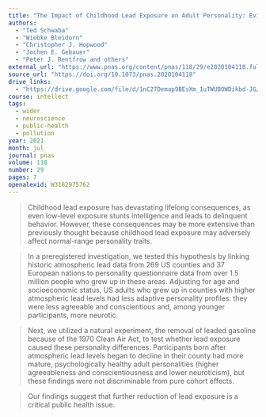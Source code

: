 ```yaml
---
title: "The Impact of Childhood Lead Exposure on Adult Personality: Evidence From the United States, Europe, and a Large-Scale Natural Experiment"
authors:
  - "Ted Schwaba"
  - "Wiebke Bleidorn"
  - "Christopher J. Hopwood"
  - "Jochen E. Gebauer"
  - "Peter J. Rentfrow and others"
external_url: "https://www.pnas.org/content/pnas/118/29/e2020104118.full.pdf"
source_url: "https://doi.org/10.1073/pnas.2020104118"
drive_links:
  - "https://drive.google.com/file/d/1nC27Demap9BEsXm_1uTWUBOWDikbd-JG/view?usp=drivesdk"
course: intellect
tags:
  - wider
  - neuroscience
  - public-health
  - pollution
year: 2021
month: jul
journal: pnas
volume: 118
number: 29
pages: 7
openalexid: W3182975762
---
```


> Childhood lead exposure has devastating lifelong consequences, as even low-level exposure stunts intelligence and leads to delinquent behavior.
> However, these consequences may be more extensive than previously thought because childhood lead exposure may adversely affect normal-range personality traits.

> In a preregistered investigation, we tested this hypothesis by linking historic atmospheric lead data from 269 US counties and 37 European nations to personality questionnaire data from over 1.5 million people who grew up in these areas.
> Adjusting for age and socioeconomic status, US adults who grew up in counties with higher atmospheric lead levels had less adaptive personality profiles: they were less agreeable and conscientious and, among younger participants, more neurotic.

> Next, we utilized a natural experiment, the removal of leaded gasoline because of the 1970 Clean Air Act, to test whether lead exposure caused these personality differences.
> Participants born after atmospheric lead levels began to decline in their county had more mature, psychologically healthy adult personalities (higher agreeableness and conscientiousness and lower neuroticism), but these findings were not discriminable from pure cohort effects.

> Our findings suggest that further reduction of lead exposure is a critical public health issue.
